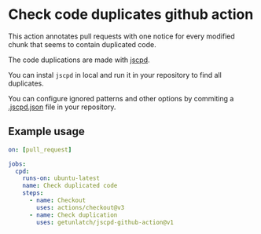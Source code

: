 # Check code duplicates github action

This action annotates pull requests with one notice for every modified chunk that seems to contain duplicated code.

The code duplications are made with [jscpd](https://github.com/kucherenko/jscpd).

You can instal `jscpd` in local and run it in your repository to find all duplicates.

You can configure ignored patterns and other options by commiting a [.jscpd.json](https://github.com/kucherenko/jscpd/tree/master/packages/jscpd#config-file) file in your repository.

## Example usage

```yaml
on: [pull_request]

jobs:
  cpd:
    runs-on: ubuntu-latest
    name: Check duplicated code
    steps:
      - name: Checkout
        uses: actions/checkout@v3
      - name: Check duplication
        uses: getunlatch/jscpd-github-action@v1
```
